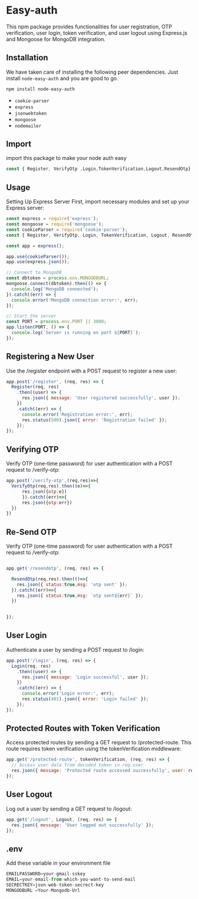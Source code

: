 # Easy-auth

This npm package provides functionalities for user registration, OTP verification, user login, token verification, and user logout using Express.js and Mongoose for MongoDB integration.

## Installation

We have taken care of installing the following peer dependencies. Just install `node-easy-auth` and you are good to go.
```bash
npm install node-easy-auth
```

- `cookie-parser`
- `express`
- `jsonwebtoken`
- `mongoose`
- `nodemailer`


## Import

import this package to make your node auth easy

```js
const { Register, VerifyOtp ,Login,TokenVerification,Logout,ResendOtp} = require('easy-auth');
```
## Usage
Setting Up Express Server
First, import necessary modules and set up your Express server:

```js
const express = require('express');
const mongoose = require('mongoose');
const cookieParser = require('cookie-parser');
const { Register, VerifyOtp, Login, TokenVerification, Logout, ResendOtp } = require('node-easy-auth');

const app = express();

app.use(cookieParser());
app.use(express.json());

// Connect to MongoDB
const dbtoken = process.env.MONGODBURL;
mongoose.connect(dbtoken).then(() => {
  console.log('MongoDB connected');
}).catch((err) => {
  console.error('MongoDB connection error:', err);
});

// Start the server
const PORT = process.env.PORT || 3000;
app.listen(PORT, () => {
  console.log(`Server is running on port ${PORT}`);
});


```
## Registering a New User
Use the /register endpoint with a POST request to register a new user:
```js
app.post('/register', (req, res) => {
  Register(req, res)
    .then((user) => {
      res.json({ message: 'User registered successfully', user });
    })
    .catch((err) => {
      console.error('Registration error:', err);
      res.status(500).json({ error: 'Registration failed' });
    });
});
```


## Verifying OTP
Verify OTP (one-time password) for user authentication with a POST request to /verify-otp:
```js
app.post('/verify-otp',(req,res)=>{
  VerifyOtp(req,res).then((e)=>{
      res.json({otp:e})
      }).catch((err)=>{
      res.json({otp:err})
  })
})
```
## Re-Send OTP
Verify OTP (one-time password) for user authentication with a POST request to /verify-otp:
```js

app.get('/resendotp', (req, res) => {

  ResendOtp(req,res).then(()=>{
    res.json({ status:true,msg: 'otp sent' });
  }).catch((err)=>{
    res.json({ status:true,msg: `otp sent${err}` });
  })

  
});
```

## User Login
Authenticate a user by sending a POST request to /login:

```js
app.post('/login', (req, res) => {
  Login(req, res)
    .then((user) => {
      res.json({ message: 'Login successful', user });
    })
    .catch((err) => {
      console.error('Login error:', err);
      res.status(401).json({ error: 'Login failed' });
    });
});
```

## Protected Routes with Token Verification
Access protected routes by sending a GET request to /protected-route. This route requires token verification using the tokenVerification middleware:

```js
app.get('/protected-route', tokenVerification, (req, res) => {
  // Access user data from decoded token in req.user
  res.json({ message: 'Protected route accessed successfully', user: req.user });
});
```

## User Logout
Log out a user by sending a GET request to /logout:

```js
app.get('/logout', Logout, (req, res) => {
  res.json({ message: 'User logged out successfully' });
});
```
## .env
Add these variable in your environment file

```js
EMAILPASSWORD=your-gmail-sskey
EMAIL=your-email-from-which-you-want-to-send-mail
SECRECTKEY=json-web-token-secrect-key
MONGODBURL =Your-Mongodb-Url
```